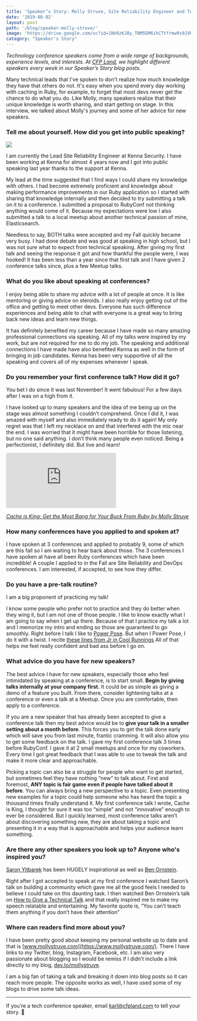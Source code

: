 ```yaml
---
title: 'Speaker’s Story: Molly Struve, Site Reliability Engineer and Technical Speaker'
date: '2019-08-02'
layout: post
path: '/blog/speaker-molly-struve/'
image: 'https://drive.google.com/uc?id=1NV6zKJ8y_TNM5EM6ihCTtfrmw9s9JVHY'
category: "Speaker's Story"
---
```


_Technology conference speakers come from a wide range of backgrounds,
experience levels, and interests. At [CFP Land](https://www.cfpland.com/), we
highlight different speakers every week in our Speaker’s Story blog posts._

Many technical leads that I've spoken to don't realize how much knowledge they have that others do not. It's easy when you
spend every day working with caching in Ruby, for example, to forget that most devs never get the chance to do what you do.
Like Molly, many speakers realize that their unique knowledge is worth sharing, and start getting on stage. In this interview,
we talked about Molly's journey and some of her advice for new speakers.

<!--more-->

### Tell me about yourself. How did you get into public speaking?

<img src="https://i.imgur.com/sU57xj3.jpg" class="right" />

I am currently the Lead Site Reliability Engineer at Kenna Security. I have been working at Kenna for almost 4 years now and I got into public speaking last year thanks to the support at Kenna.

My lead at the time suggested that I find ways I could share my knowledge with others. I had become extremely proficient and knowledge about making performance improvements in our Ruby application so I started with sharing that knowledge internally and then decided to try submitting a talk on it to a conference. I submitted a proposal to RubyConf not thinking anything would come of it. Because my expectations were low I also submitted a talk to a local meetup about another technical passion of mine, Elasticsearch.

Needless to say, BOTH talks were accepted and my Fall quickly became very busy. I had done debate and was good at speaking in high school, but I was not sure what to expect from technical speaking. After giving my first talk and seeing the response it got and how thankful the people were, I was hooked! It has been less than a year since that first talk and I have given 2 conference talks since, plus a few Meetup talks.

### What do you like about speaking at conferences?

I enjoy being able to share my advice with a lot of people at once. It is like mentoring or giving advice on steroids. I also really enjoy getting out of the office and getting to meet other devs. Everyone has such difference experiences and being able to chat with everyone is a great way to bring back new ideas and learn new things.

It has definitely benefited my career because I have made so many amazing professional connections via speaking. All of my talks were inspired by my work, but are not required for me to do my job. The speaking and additional connections I have made have also benefited Kenna as well in the form of bringing in job candidates. Kenna has been very supportive of all the speaking and covers all of my expenses whenever I speak.

### Do you remember your first conference talk? How did it go?

You bet I do since it was last November! It went fabulous! For a few days after I was on a high from it.

I have looked up to many speakers and the idea of me being up on the stage was almost something I couldn’t comprehend. Once I did it, I was amazed with myself and also immediately ready to do it again! My only regret was that I left my necklace on and that interfered with the mic near the end. I was worried that it might have been horrible for those listening, but no one said anything. I don’t think many people even noticed. Being a perfectionist, I definitely did. But live and learn!

<div class='embed-container'><iframe src='https://www.youtube.com/embed/vEi-vYcyTT8' frameborder='0' allowfullscreen></iframe></div>

_[Cache is King: Get the Most Bang for Your Buck From Ruby by Molly Struve](http://confreaks.tv/videos/rubyconf2018-cache-is-king-get-the-most-bang-for-your-buck-from-ruby)_

### How many conferences have you applied to and spoken at?

I have spoken at 3 conferences and applied to probably 9, some of which are this fall so I am waiting to hear back about those. The 3 conferences I have spoken at have all been Ruby conferences which have been incredible! A couple I applied to in the Fall are Site Reliability and DevOps conferences. I am interested, if accepted, to see how they differ.

### Do you have a pre-talk routine?

I am a big proponent of practicing my talk!

I know some people who prefer not to practice and they do better when they wing it, but I am not one of those people. I like to know exactly what I am going to say when I get up there. Because of that I practice my talk a lot and I memorize my intro and ending so those are guaranteed to go smoothly. Right before I talk I like to [Power Pose](https://www.ted.com/talks/amy_cuddy_your_body_language_shapes_who_you_are?language=en). But when I Power Pose, I do it with a twist. I recite [these lines from Jr in Cool Runnings](https://www.youtube.com/watch?v=7zFHkBQBg-4) All of that helps me feel really confident and bad ass before I go on.

### What advice do you have for new speakers?

The best advice I have for new speakers, especially those who feel intimidated by speaking at a conference, is to start small. **Begin by giving talks internally at your company first.** It could be as simple as giving a demo of a feature you built. From there, consider lightening talks at a conference or even a talk at a Meetup. Once you are comfortable, then apply to a conference.

If you are a new speaker that has already been accepted to give a conference talk then my best advice would be to **give your talk in a smaller setting about a month before**. This forces you to get the talk done early which will save you from last minute, frantic cramming. It will also allow you to get some feedback on the talk. I gave my first conference talk 3 times before RubyConf. I gave it at 2 small meetups and once for my coworkers. Every time I got great feedback that I was able to use to tweak the talk and make it more clear and approachable.

Picking a topic can also be a struggle for people who want to get started, but sometimes feel they have nothing “new” to talk about. First and foremost, **ANY topic is fair game even if people have talked about it before**. You can always bring a new perspective to a topic. Even presenting new examples for a topic could help someone who has heard the topic a thousand times finally understand it. My first conference talk I wrote, Cache is King, I thought for sure it was too “simple” and not “innovative” enough to ever be considered. But I quickly learned, most conference talks aren’t about discovering something new, they are about taking a topic and presenting it in a way that is approachable and helps your audience learn something.

### Are there any other speakers you look up to? Anyone who's inspired you?

[Saron Yitbarek](https://twitter.com/saronyitbarek) has been HUGELY inspirational as well as [Ben Ornstein](https://twitter.com/r00k).

Right after I got accepted to speak at my first conference I watched Saron’s talk on building a community which gave me all the good feels I needed to believe I could take on this daunting task. I then watched Ben Ornstein’s talk on [How to Give a Technical Talk](https://www.youtube.com/watch?v=l9JXH7JPjR4) and that really inspired me to make my speech relatable and entertaining. My favorite quote is, “You can’t teach them anything if you don’t have their attention”

### Where can readers find more about you?

I have been pretty good about keeping my personal website up to date and that is [www.mollystruve.com](https://www.mollystruve.com/). There I have links to my Twitter, blog, Instagram, Facebook, etc. I am also very passionate about blogging so I would be remiss if I didn’t include a link directly to my blog, [dev.to/mollystruve](https://dev.to/molly_struve).

I am a big fan of taking a talk and breaking it down into blog posts so it can reach more people. The opposite works as well, I have used some of my blogs to drive some talk ideas.

---

If you’re a tech conference speaker, email [karl@cfpland.com](mailto:karl@cfpland.com) to tell your story. 💌
